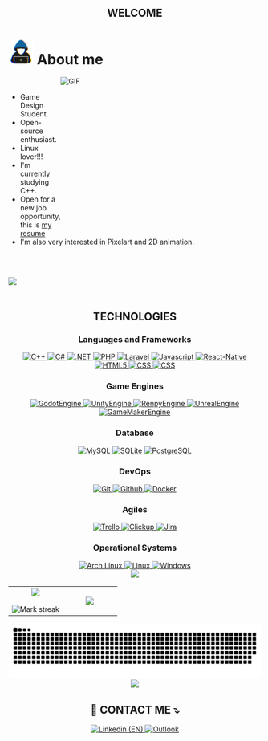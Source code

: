 <h2 align="center">WELCOME</h2>

# <picture><img src = "https://github.com/0xAbdulKhalid/0xAbdulKhalid/raw/main/assets/mdImages/about_me.gif" width = 50px></picture> **About me**

<picture> <img align="right" top="500" height="300" width="400" alt="GIF" src="https://media.giphy.com/media/SWoSkN6DxTszqIKEqv/giphy.gif"></picture>

<br>

- Game Design Student.
- Open-source enthusiast.
- Linux lover!!!
- I'm currently studying C++.
- Open for a new job opportunity, this is [my resume](https://github.com/Vinnie-Jung)
- I'm also very interested in Pixelart and 2D animation.

<br><br>

<img src="https://user-images.githubusercontent.com/73097560/115834477-dbab4500-a447-11eb-908a-139a6edaec5c.gif"><br><br>

<h2 align="center">TECHNOLOGIES</h2>

<h3 align="center">Languages and Frameworks</h3>
  
<div align="center">
  <a href="#">
  <img src="https://img.shields.io/badge/-C++-333333?style=for-the-badge&logo=cplusplus&logoColor=#239120" alt="C++">
</a>
  <a href="#">
  <img src="https://img.shields.io/badge/-C%23-333333?style=for-the-badge&logo=c%20sharp&logoColor=#239120" alt="C#">
</a>
  <a href="#">
  <img src="https://img.shields.io/badge/-.NET-333333?style=for-the-badge&logo=.net&logoColor=#512BD4" alt=".NET">
</a>
  <a href="#">
  <img src="https://img.shields.io/badge/-PHP-333333?style=for-the-badge&logo=php&logoColor=#777BB" alt="PHP">
</a>
  </a>
  <a href="#">
  <img src="https://img.shields.io/badge/-Laravel-333333?style=for-the-badge&logo=laravel&logoColor=#FF2D20" alt="Laravel">
</a>
  <a href="#">
  <img src="https://img.shields.io/badge/-Javascript-333333?style=for-the-badge&logo=javascript&logoColor=#F7DF1E" alt="Javascript">
</a>
<a href="#">
  <img src="https://img.shields.io/badge/-React%20Native-333333?style=for-the-badge&logo=react&logoColor=#239120" alt="React-Native">
</a>
  <a href="#">
  <img src="https://img.shields.io/badge/-HTML5-333333?style=for-the-badge&logo=html5&logoColor=#E34F26" alt="HTML5">
</a>
  <a href="#">
  <img src="https://img.shields.io/badge/-CSS3-333333?style=for-the-badge&logo=css3&logoColor=#1572B6" alt="CSS">
</a>
  <a href="#">
  <img src="https://img.shields.io/badge/-Python-333333?style=for-the-badge&logo=python&logoColor=#1572B6" alt="CSS">
</a>
</div>

<h3 align="center">Game Engines</h3>
<div align="center">
  <a href="#">
  <img src="https://img.shields.io/badge/-Godot-333333?style=for-the-badge&logo=godot%20engine&logoColor=#1572B6" alt="GodotEngine">
</a>
  <a href="#">
  <img src="https://img.shields.io/badge/-Unity-333333?style=for-the-badge&logo=unity&logoColor=#FFFFFF" alt="UnityEngine">
</a>
  <a href="#">
  <img src="https://img.shields.io/badge/-Ren'py-333333?style=for-the-badge&logo=renpy&logoColor=#1572B6" alt="RenpyEngine">
</a>
  <a href="#">
  <img src="https://img.shields.io/badge/-Unreal-333333?style=for-the-badge&logo=unreal%20engine&logoColor=#1572B6" alt="UnrealEngine">
</a>
  <a href="#">
  <img src="https://img.shields.io/badge/-GameMaker-333333?style=for-the-badge&logo=gamemaker&logoColor=#1572B6" alt="GameMakerEngine">
</a>
<div>
 
<h3 align="center">Database</h3>
 
<div align="center">
  <a href="#">
  <img src="https://img.shields.io/badge/-MySQL-333333?style=for-the-badge&logo=mysql&logoColor=#F7DF1E" alt="MySQL">
</a>
  <a href="#">
  <img src="https://img.shields.io/badge/-SQLite3-333333?style=for-the-badge&logo=sqlite&logoColor=#E34F26" alt="SQLite">
</a>
  <a href="#">
  <img src="https://img.shields.io/badge/-PostgreSQL-333333?style=for-the-badge&logo=postgresql&logoColor=#1572B6" alt="PostgreSQL">
</a>
</div>
<h3 align="center">DevOps</h3>

<div align="center">
  <a href="#">
  <img src="https://img.shields.io/badge/-Git-333333?style=for-the-badge&logo=git&logoColor=#F05032" alt="Git">
</a>
  <a href="#">
  <img src="https://img.shields.io/badge/-GitHub-333333?style=for-the-badge&logo=github&logoColor=#181717" alt="Github">
</a>
  <a href="#">
  <img src="https://img.shields.io/badge/-Docker-333333?style=for-the-badge&logo=docker&logoColor=#2496ED" alt="Docker">
</a>
</div>
  
<h3 align="center">Agiles</h3>

<div align="center">
  <a href="#">
  <img src="https://img.shields.io/badge/-Trello-333333?style=for-the-badge&logo=trello&logoColor=#0052CC" alt="Trello">
</a>
  <a href="#">
  <img src="https://img.shields.io/badge/-ClickUp-333333?style=for-the-badge&logo=clickup&logoColor=#0052CC" alt="Clickup">
</a>
  <a href="#">
  <img src="https://img.shields.io/badge/-Jira-333333?style=for-the-badge&logo=jira&logoColor=#0052CC" alt="Jira">
</a>
</div>

<h3 align="center">Operational Systems</h3>
<div align="center">
  <a href="#">
  <img src="https://img.shields.io/badge/-Arch%20Linux%20(Main%20OS)-333333?style=for-the-badge&logo=arch%20linux&logoColor=007ACC" alt="Arch Linux">
</a>
  <a href="#">
  <img src="https://img.shields.io/badge/-Linux%20(Arch%20and%20Debian%20based)-333333?style=for-the-badge&logo=linux&logoColor=007ACC" alt="Linux">
</a>
  <a href="#">
  <img src="https://img.shields.io/badge/-Windows-333333?style=for-the-badge&logo=windows&logoColor=007ACC" alt="Windows">
</a>
</div>

<!--horizontal divider(gradiant)-->
<img src="https://user-images.githubusercontent.com/73097560/115834477-dbab4500-a447-11eb-908a-139a6edaec5c.gif">

<!--- stats start) -->
<p align="center">
<table align="center">
<tr border="none">
<td width="50%" align="center">
  
  <img  align="center"  src="https://github-readme-stats.vercel.app/api?username=Vinnie-Jung&theme=dark&show_icons=true&count_private=true" />
  <br></br>
  <img  title="🔥 Get streak stats for your profile at git.io/streak-stats" alt="Mark streak" src="https://github-readme-streak-stats.herokuapp.com/?user=Vinnie-Jung&theme=dark&hide_border=false" /> 
</td>

<td width="50%" align="center">

  <img  align="center"  src="https://github-readme-stats.anuraghazra1.vercel.app/api/top-langs/?username=Vinnie-Jung&theme=dark&hide_border=false&no-bg=true&no-frame=true&langs_count=10"/>
  
  </td>
</tr>
</table>
<!--- stats (end) -->

<!--- snake -->
<div align="center">
  <img  src="https://github.com/1999AZZAR/1999AZZAR/blob/main/resources/img/grid-snake.svg"
       alt="snake" /></a>
</div>

<!--horizontal divider(gradiant)-->
<img src="https://user-images.githubusercontent.com/73097560/115834477-dbab4500-a447-11eb-908a-139a6edaec5c.gif">

<h2 align="center">💌 CONTACT ME ⤵️</h2>

<div align="center">
  <a href="https://www.linkedin.com/in/vinicius-jung/?locale=en_US">
    <img src="https://img.shields.io/badge/-Linkedin-333333?style=for-the-badge&logo=linkedin&logoColor=#0078D4" alt="Linkedin (EN)">
  </a>
  <a href="mailto:viniciusjung@outlook.com">
    <img src="https://img.shields.io/badge/-Outlook-333333?style=for-the-badge&logo=microsoft-outlook&logoColor=#0078D4" alt="Outlook">
  </a>
</div>
